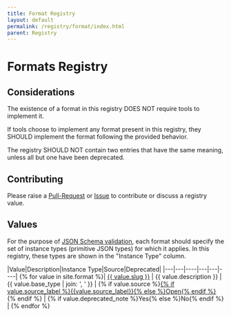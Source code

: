 ```yaml
---
title: Format Registry
layout: default
permalink: /registry/format/index.html
parent: Registry
---
```


# Formats Registry

## Considerations

The existence of a format in this registry DOES NOT require tools to implement it.

If tools choose to implement any format present in this registry, they SHOULD implement the format following the provided behavior.

The registry SHOULD NOT contain two entries that have the same meaning, unless all but one have been deprecated.

## Contributing

Please raise a [Pull-Request](https://github.com/OAI/OpenAPI-Specification/pulls) or [Issue](https://github.com/OAI/OpenAPI-Specification/issues) to contribute or discuss a registry value.

## Values

For the purpose of [JSON Schema validation](https://datatracker.ietf.org/doc/html/draft-bhutton-json-schema-validation-00#section-7.1), each format should specify the set of instance types (primitive JSON types) for which it applies. In this registry, these types are shown in the "Instance Type" column.

|Value|Description|Instance Type|Source|Deprecated|
|---|---|----|---|---|----|
{% for value in site.format %}| <a href="./{{ value.slug }}.html">{{ value.slug }}</a> | {{ value.description }} | {{ value.base_type | join: ', ' }} | {% if value.source %}<a href="{{ value.source }}">{% if value.source_label %}{{value.source_label}}{% else %}Open{% endif %}</a>{% endif %} | {% if value.deprecated_note %}Yes{% else %}No{% endif %} |
{% endfor %}

